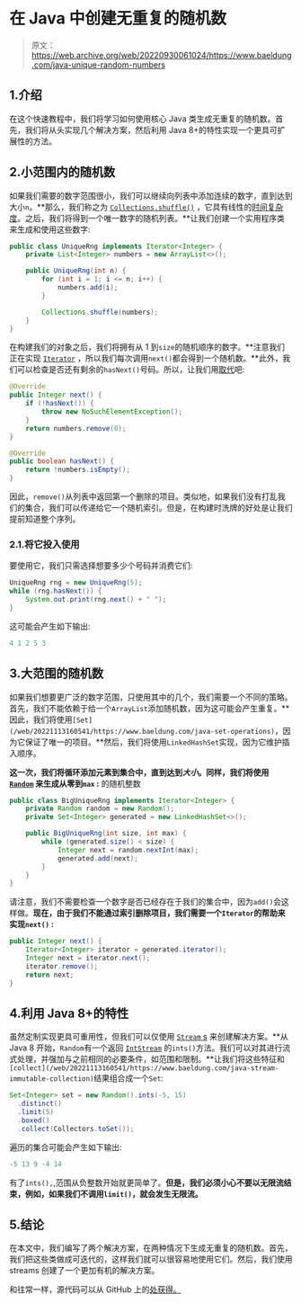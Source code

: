 # 在 Java 中创建无重复的随机数

> 原文：<https://web.archive.org/web/20220930061024/https://www.baeldung.com/java-unique-random-numbers>

## 1.介绍

在这个快速教程中，我们将学习如何使用核心 Java 类生成无重复的随机数。首先，我们将从头实现几个解决方案，然后利用 Java 8+的特性实现一个更具可扩展性的方法。

## 2.小范围内的随机数

如果我们需要的数字范围很小，我们可以继续向列表中添加连续的数字，直到达到大小`n`。**那么，我们称之为 [`Collections.shuffle()`](/web/20221113160541/https://www.baeldung.com/java-shuffle-collection) ，它具有线性的[时间复杂度](/web/20221113160541/https://www.baeldung.com/java-algorithm-complexity)。之后，我们将得到一个唯一数字的随机列表。**让我们创建一个实用程序类来生成和使用这些数字:

```java
public class UniqueRng implements Iterator<Integer> {
    private List<Integer> numbers = new ArrayList<>();

    public UniqueRng(int n) {
        for (int i = 1; i <= n; i++) {
            numbers.add(i);
        }

        Collections.shuffle(numbers);
    }
}
```

在构建我们的对象之后，我们将拥有从 1 到`size`的随机顺序的数字。**注意我们正在实现 [`Iterator`](/web/20221113160541/https://www.baeldung.com/java-iterator-vs-iterable) ，所以我们每次调用`next()`都会得到一个随机数。**此外，我们可以检查是否还有剩余的`hasNext()`号码。所以，让我们用[取代](/web/20221113160541/https://www.baeldung.com/java-override)吧:

```java
@Override
public Integer next() {
    if (!hasNext()) {
        throw new NoSuchElementException();
    }
    return numbers.remove(0);
}

@Override
public boolean hasNext() {
    return !numbers.isEmpty();
}
```

因此，`remove()`从列表中返回第一个删除的项目。类似地，如果我们没有打乱我们的集合，我们可以传递给它一个随机索引。但是，在构建时洗牌的好处是让我们提前知道整个序列。

### 2.1.将它投入使用

要使用它，我们只需选择想要多少个号码并消费它们:

```java
UniqueRng rng = new UniqueRng(5);
while (rng.hasNext()) {
    System.out.print(rng.next() + " ");
}
```

这可能会产生如下输出:

```java
4 1 2 5 3
```

## 3.大范围的随机数

如果我们想要更广泛的数字范围，只使用其中的几个，我们需要一个不同的策略。首先，我们不能依赖于给一个`ArrayList`添加随机数，因为这可能会产生重复。**因此，我们将使用`[Set](/web/20221113160541/https://www.baeldung.com/java-set-operations)`，因为它保证了唯一的项目。**然后，我们将使用`LinkedHashSet`实现，因为它维护插入顺序。

**这一次，我们将循环添加元素到集合中，直到达到*大小*。同样，我们将使用 [`Random`](/web/20221113160541/https://www.baeldung.com/java-generating-random-numbers-in-range) 来生成从零到`max` :** 的随机整数

```java
public class BigUniqueRng implements Iterator<Integer> {
    private Random random = new Random();
    private Set<Integer> generated = new LinkedHashSet<>();

    public BigUniqueRng(int size, int max) {
        while (generated.size() < size) {
            Integer next = random.nextInt(max);
            generated.add(next);
        }
    }
}
```

请注意，我们不需要检查一个数字是否已经存在于我们的集合中，因为`add()`会这样做。**现在，由于我们不能通过索引删除项目，我们需要一个`Iterator`的帮助来实现`next()` :**

```java
public Integer next() {
    Iterator<Integer> iterator = generated.iterator();
    Integer next = iterator.next();
    iterator.remove();
    return next;
}
```

## 4.利用 Java 8+的特性

虽然定制实现更具可重用性，但我们可以仅使用 [`Stream` s](/web/20221113160541/https://www.baeldung.com/java-streams) 来创建解决方案。**从 Java 8 开始，`Random`有一个返回 [`IntStream`](/web/20221113160541/https://www.baeldung.com/java-intstream-convert) 的`ints()`方法。我们可以对其进行流式处理，并强加与之前相同的必要条件，如范围和限制。**让我们将这些特征和`[collect](/web/20221113160541/https://www.baeldung.com/java-stream-immutable-collection)`结果组合成一个`Set`:

```java
Set<Integer> set = new Random().ints(-5, 15)
  .distinct()
  .limit(5)
  .boxed()
  .collect(Collectors.toSet());
```

遍历的集合可能会产生如下输出:

```java
-5 13 9 -4 14
```

有了`ints(),`,范围从负整数开始就更简单了。**但是，我们必须小心不要以无限流结束，例如，如果我们不调用`limit()`，就会发生无限流。**

## 5.结论

在本文中，我们编写了两个解决方案，在两种情况下生成无重复的随机数。首先，我们把这些类做成可迭代的，这样我们就可以很容易地使用它们。然后，我们使用 streams 创建了一个更加有机的解决方案。

和往常一样，源代码可以从 GitHub 上的[处获得。](https://web.archive.org/web/20221113160541/https://github.com/eugenp/tutorials/tree/master/core-java-modules/core-java-numbers-5)